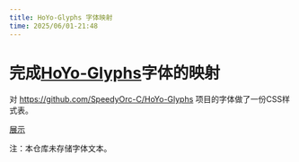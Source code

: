 ```yaml
---
title: HoYo-Glyphs 字体映射
time: 2025/06/01-21:48
---
```


# 完成[HoYo-Glyphs](https://github.com/SpeedyOrc-C/HoYo-Glyphs)字体的映射

对 https://github.com/SpeedyOrc-C/HoYo-Glyphs 项目的字体做了一份CSS样式表。

[展示](/resource/HoYo-Glyphs.html)

注：本仓库未存储字体文本。
